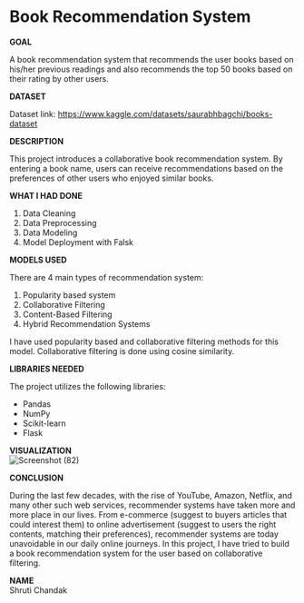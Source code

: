 # Book Recommendation System


**GOAL**

A book recommendation system that recommends the user books based on his/her previous readings and also recommends the top 50 books based on their rating by other users.

**DATASET**

Dataset link: https://www.kaggle.com/datasets/saurabhbagchi/books-dataset

**DESCRIPTION**

This project introduces a collaborative book recommendation system. By entering a book name, users can receive recommendations based on the preferences of other users who enjoyed similar books.

**WHAT I HAD DONE**

1. Data Cleaning
2. Data Preprocessing
3. Data Modeling
4. Model Deployment with Falsk

**MODELS USED**

There are 4 main types of recommendation system:

1. Popularity based system
2. Collaborative Filtering
3. Content-Based Filtering
4. Hybrid Recommendation Systems

I have used popularity based and collaborative filtering methods for this model. Collaborative filtering is done using cosine similarity.

**LIBRARIES NEEDED**

The project utilizes the following libraries:

- Pandas
- NumPy
- Scikit-learn
- Flask

**VISUALIZATION**  
![Screenshot (82)](https://github.com/shruti-2412/World-of-AI/assets/99483160/e2bd15c8-68df-4173-a75b-2412f08bf887)


**CONCLUSION**  

During the last few decades, with the rise of YouTube, Amazon, Netflix, and many other such web services, recommender systems have taken more and more place in our lives. From e-commerce (suggest to buyers articles that could interest them) to online advertisement (suggest to users the right contents, matching their preferences), recommender systems are today unavoidable in our daily online journeys. In this project, I have tried to build a book recommendation system for the user based on collaborative filtering.

**NAME**  
Shruti Chandak

